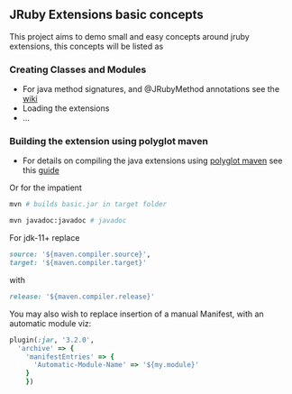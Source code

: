 ## JRuby Extensions basic concepts

This project aims to demo small and easy concepts around jruby extensions, this concepts will be listed as

### Creating Classes and Modules

* For java method signatures, and @JRubyMethod annotations see the [wiki][]
* Loading the extensions
* ...

### Building the extension using polyglot maven

* For details on compiling the java extensions using [polyglot maven][] see this [guide][]

Or for the impatient

```bash
mvn # builds basic.jar in target folder
```

```bash
mvn javadoc:javadoc # javadoc
```

For jdk-11+ replace

```ruby
source: '${maven.compiler.source}',
target: '${maven.compiler.target}'
```

with

```ruby
release: '${maven.compiler.release}'
```
You may also wish to replace insertion of a manual Manifest, with an automatic module viz:

```ruby
plugin(:jar, '3.2.0',
  'archive' => {
    'manifestEntries' => {
      'Automatic-Module-Name' => '${my.module}'
    }
    })
```




[polyglot maven]:https://github.com/takari/polyglot-maven
[wiki]:https://github.com/jruby/jruby/wiki/Method-Signatures-and-Annotations-in-JRuby-extensions
[guide]:https://github.com/jruby/jruby/wiki/Java-extensions-for-JRuby-using-polyglot-maven
